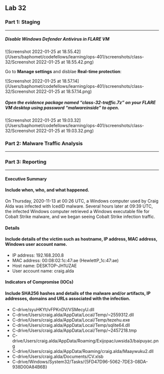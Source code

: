 ## Lab 32

### Part 1: Staging

------

##### Disable Windows Defender Antivirus in FLARE VM

![Screenshot 2022-01-25 at 18.55.42](/Users/baphomet/codefellows/learning/ops-401/screenshots/class-32/Screenshot 2022-01-25 at 18.55.42.png)

Go to **Manage settings** and disblae **Real-time protection**:

![Screenshot 2022-01-25 at 18.57.14](/Users/baphomet/codefellows/learning/ops-401/screenshots/class-32/Screenshot 2022-01-25 at 18.57.14.png)

##### Open the evidence package named “class-32-traffic.7z” on your FLARE VM desktop using password “malwareinside” to open.

![Screenshot 2022-01-25 at 19.03.32](/Users/baphomet/codefellows/learning/ops-401/screenshots/class-32/Screenshot 2022-01-25 at 19.03.32.png)

### Part 2: Malware Traffic Analysis

------



### Part 3: Reporting

------

#### Executive Summary

#### Include when, who, and what happened.

 On Thursday, 2020-11-13 at 00:26 UTC, a Windows computer used by Craig Alda was infected with IcedID malware. Several hours later at 09:39 UTC, the infected Windows computer retrieved a Windows executable file for Cobalt Strike malware, and we began seeing Cobalt Strike infection traffic.

#### Details

#### Include details of the victim such as hostname, IP address, MAC address, Windows user account name.

+ IP address: 192.168.200.8
+ MAC address: 00:08:02:1c:47:ae (HewlettP_1c:47:ae)
+ Host name: DESKTOP-JH1UZAE
+ User account name: craig.alda

#### Indicators of Compromise (IOCs)

#### Include SHA256 hashes and details of the malware and/or artifacts, IP addresses, domains and URLs associated with the infection.

- C-drive/syuHKYt/vFPKnDV/VSMecyU.dll
- C-drive/Users/craig.alda/AppData/Local/Temp/~2559312.dll
- C-drive/Users/craig.alda/AppData/Local/Temp/tezehu.exe
- C-drive/Users/craig.alda/AppData/Local/Temp/sqlite64.dll
- C-drive/Users/craig.alda/AppData/Local/Temp/~2457218.tmp
- C-drive/Users/craig.alda/AppData/Roaming/Exijopac/uwsida3/baipuyac.png
- C-drive/Users/craig.alda/AppData/Roaming/craig.alda/Maaywuku2.dll
- C-drive/Users/craig.alda/Documents/CV.xlsb
- C-drive/Windows/System32/Tasks/{5FD47D96-5062-7DE3-08DA-938D00A84B6B}